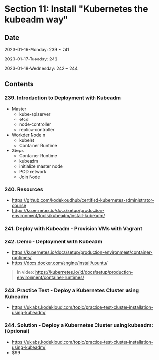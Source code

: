 # Section 11: Install "Kubernetes the kubeadm way"

## Date

2023-01-16-Monday: 239 ~ 241

2023-01-17-Tuesday: 242

2023-01-18-Wednesday: 242 ~ 244

## Contents

### 239. Introduction to Deployment with Kubeadm

- Master
  - kube-apiserver
  - etcd
  - node-controller
  - replica-controller
- Workder Node n
  - kubelet
  - Container Runtime
- Steps
  - Container Runtime
  - kubeadm
  - initialize master node
  - POD network
  - Join Node

### 240. Resources

- https://github.com/kodekloudhub/certified-kubernetes-administrator-course
- https://kubernetes.io/docs/setup/production-environment/tools/kubeadm/install-kubeadm/

### 241. Deploy with Kubeadm - Provision VMs with Vagrant

### 242. Demo - Deployment with Kubeadm

- https://kubernetes.io/docs/setup/production-environment/container-runtimes/
- https://docs.docker.com/engine/install/ubuntu/
> In video: https://kubernetes.io/id/docs/setup/production-environment/container-runtimes/

### 243. Practice Test - Deploy a Kubernetes Cluster using Kubeadm

- https://uklabs.kodekloud.com/topic/practice-test-cluster-installation-using-kubeadm/

### 244. Solution - Deploy a Kubernetes Cluster using kubeadm: (Optional)

- https://uklabs.kodekloud.com/topic/practice-test-cluster-installation-using-kubeadm/
- $99
